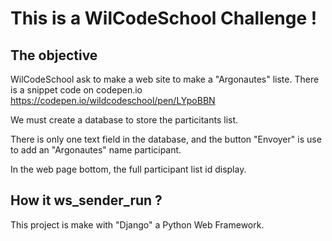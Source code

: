 # This is a WilCodeSchool Challenge !
## The objective
WilCodeSchool ask to make a web site to make a "Argonautes" liste.
There is a snippet code on codepen.io <https://codepen.io/wildcodeschool/pen/LYpoBBN>

We must create a database to store the particitants list.

There is only one text field in the database, and the button "Envoyer" is use to add an "Argonautes" name participant.

In the web page bottom, the full participant list id display. 

## How it ws_sender_run ?
This project is make with "Django" a Python Web Framework.
